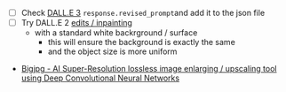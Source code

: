 - [ ] Check [DALL.E 3](https://platform.openai.com/docs/guides/image-generation#dall-e-3-prompting) `response.revised_prompt`and add it to the json file
- [ ] Try DALL.E 2 [edits / inpainting](https://platform.openai.com/docs/guides/image-generation#edits-dall-e-2-only) 
	- with a standard white backrground / surface 
		- this will ensure the  background is exactly the same
		- and the object size is more uniform
-  [Bigjpg - AI Super-Resolution lossless image enlarging / upscaling tool using Deep Convolutional Neural Networks](https://bigjpg.com/)